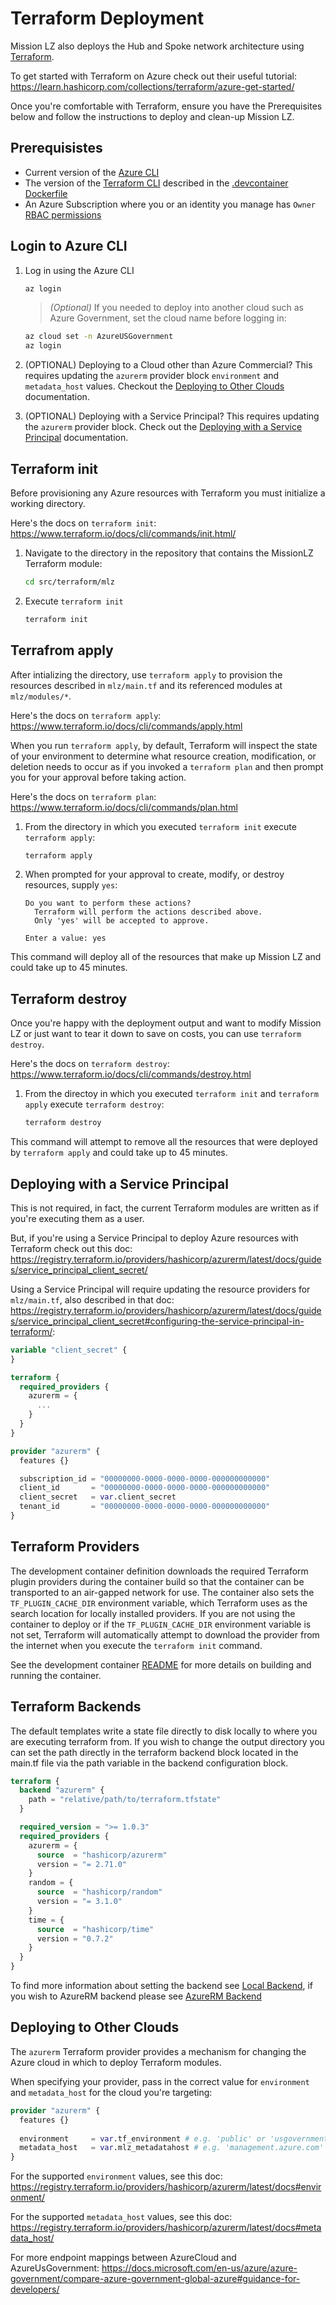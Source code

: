 # Terraform Deployment

Mission LZ also deploys the Hub and Spoke network architecture using [Terraform](https://www.terraform.io/).

To get started with Terraform on Azure check out their useful tutorial: <https://learn.hashicorp.com/collections/terraform/azure-get-started/>

Once you're comfortable with Terraform, ensure you have the Prerequisites below and follow the instructions to deploy and clean-up Mission LZ.

## Prerequisistes

* Current version of the [Azure CLI](https://docs.microsoft.com/en-us/cli/azure/install-azure-cli)
* The version of the [Terraform CLI](https://www.terraform.io/downloads.html) described in the [.devcontainer Dockerfile](../../../.devcontainer/Dockerfile)
* An Azure Subscription where you or an identity you manage has `Owner` [RBAC permissions](https://docs.microsoft.com/en-us/azure/role-based-access-control/built-in-roles#owner)

## Login to Azure CLI

1. Log in using the Azure CLI

    ```BASH
    az login
    ```

   > *(Optional)* If you needed to deploy into another cloud such as Azure Government, set the cloud name before logging in:

     ```BASH
     az cloud set -n AzureUSGovernment
     az login
     ```

1. (OPTIONAL) Deploying to a Cloud other than Azure Commercial? This requires updating the `azurerm` provider block `environment` and `metadata_host` values. Checkout the [Deploying to Other Clouds](#Deploying-to-Other-Clouds) documentation.

1. (OPTIONAL) Deploying with a Service Principal? This requires updating the `azurerm` provider block. Check out the [Deploying with a Service Principal](#Deploying-with-a-Service-Principal) documentation.

## Terraform init

Before provisioning any Azure resources with Terraform you must initialize a working directory.

Here's the docs on `terraform init`: <https://www.terraform.io/docs/cli/commands/init.html/>

1. Navigate to the directory in the repository that contains the MissionLZ Terraform module:

    ```bash
    cd src/terraform/mlz
    ```

1. Execute `terraform init`

    ```bash
    terraform init
    ```

## Terrafrom apply

After intializing the directory, use `terraform apply` to provision the resources described in `mlz/main.tf` and its referenced modules at `mlz/modules/*`.

Here's the docs on `terraform apply`: <https://www.terraform.io/docs/cli/commands/apply.html>

When you run `terraform apply`, by default, Terraform will inspect the state of your environment to determine what resource creation, modification, or deletion needs to occur as if you invoked a `terraform plan` and then prompt you for your approval before taking action.

Here's the docs on `terraform plan`: <https://www.terraform.io/docs/cli/commands/plan.html>

1. From the directory in which you executed `terraform init` execute `terraform apply`:

    ```bash
    terraform apply
    ```

1. When prompted for your approval to create, modify, or destroy resources, supply `yes`:

    ```plaintext
    Do you want to perform these actions?
      Terraform will perform the actions described above.
      Only 'yes' will be accepted to approve.

    Enter a value: yes
    ```

This command will deploy all of the resources that make up Mission LZ and could take up to 45 minutes.

## Terraform destroy

Once you're happy with the deployment output and want to modify Mission LZ or just want to tear it down to save on costs, you can use `terraform destroy`.

Here's the docs on `terraform destroy`: <https://www.terraform.io/docs/cli/commands/destroy.html>

1. From the directoy in which you executed `terraform init` and `terraform apply` execute `terraform destroy`:

    ```bash
    terraform destroy
    ```

This command will attempt to remove all the resources that were deployed by `terraform apply` and could take up to 45 minutes.

## Deploying with a Service Principal

This is not required, in fact, the current Terraform modules are written as if you're executing them as a user.

But, if you're using a Service Principal to deploy Azure resources with Terraform check out this doc: <https://registry.terraform.io/providers/hashicorp/azurerm/latest/docs/guides/service_principal_client_secret/>

Using a Service Principal will require updating the resource providers for `mlz/main.tf`, also described in that doc: <https://registry.terraform.io/providers/hashicorp/azurerm/latest/docs/guides/service_principal_client_secret#configuring-the-service-principal-in-terraform/>:

```terraform
variable "client_secret" {
}

terraform {
  required_providers {
    azurerm = {
      ...
    }
  }
}

provider "azurerm" {
  features {}

  subscription_id = "00000000-0000-0000-0000-000000000000"
  client_id       = "00000000-0000-0000-0000-000000000000"
  client_secret   = var.client_secret
  tenant_id       = "00000000-0000-0000-0000-000000000000"
}
```

## Terraform Providers

The development container definition downloads the required Terraform plugin providers during the container build so that the container can be transported to an air-gapped network for use. The container also sets the `TF_PLUGIN_CACHE_DIR` environment variable, which Terraform uses as the search location for locally installed providers. If you are not using the container to deploy or if the `TF_PLUGIN_CACHE_DIR` environment variable is not set, Terraform will automatically attempt to download the provider from the internet when you execute the `terraform init` command.

See the development container [README](/.devcontainer/README.md) for more details on building and running the container.

## Terraform Backends

The default templates write a state file directly to disk locally to where you are executing terraform from.  If you wish to change the output directory you can set the path directly in the terraform backend block located in the main.tf file via the path variable in the backend configuration block.

```terraform
terraform {
  backend "azurerm" {
    path = "relative/path/to/terraform.tfstate"
  }

  required_version = ">= 1.0.3"
  required_providers {
    azurerm = {
      source  = "hashicorp/azurerm"
      version = "= 2.71.0"
    }
    random = {
      source  = "hashicorp/random"
      version = "= 3.1.0"
    }
    time = {
      source  = "hashicorp/time"
      version = "0.7.2"
    }
  }
}
```

To find more information about setting the backend see [Local Backend](https://www.terraform.io/docs/language/settings/backends/local.html),  if you wish to AzureRM backend please see [AzureRM Backend](https://www.terraform.io/docs/language/settings/backends/azurerm.html)

## Deploying to Other Clouds

The `azurerm` Terraform provider provides a mechanism for changing the Azure cloud in which to deploy Terraform modules.

When specifying your provider, pass in the correct value for `environment` and `metadata_host` for the cloud you're targeting:

```terraform
provider "azurerm" {
  features {}
  
  environment     = var.tf_environment # e.g. 'public' or 'usgovernment'
  metadata_host   = var.mlz_metadatahost # e.g. 'management.azure.com' or 'management.usgovcloudapi.net'
}
```

For the supported `environment` values, see this doc: <https://registry.terraform.io/providers/hashicorp/azurerm/latest/docs#environment/>

For the supported `metadata_host` values, see this doc: <https://registry.terraform.io/providers/hashicorp/azurerm/latest/docs#metadata_host/>

For more endpoint mappings between AzureCloud and AzureUsGovernment: <https://docs.microsoft.com/en-us/azure/azure-government/compare-azure-government-global-azure#guidance-for-developers/>
